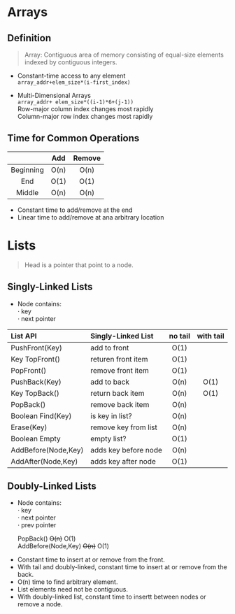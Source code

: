 # Arrays
## Definition
  > Array: Contiguous area of memory consisting of equal-size elements indexed by contiguous integers.

* Constant-time access to any element
<br> `array_addr+elem_size*(i-first_index)`

* Multi-Dimensional Arrays
<br>`array_addr+ elem_size*((i-1)*6+(j-1))`
<br> Row-major column index changes most rapidly
<br> Column-major row index changes most rapidly

## Time for Common Operations
| |Add|Remove|
|:-:|:-:|:-:|
|Beginning|O(n)|O(n)|
|End|O(1)|O(1)|
|Middle|O(n)|O(n)|
* Constant time to add/remove at the end
* Linear time to add/remove at ana arbitrary location

# Lists
> Head is a pointer that point to a node.
## Singly-Linked Lists
* Node contains:    
  · key   
  · next pointer<br/>

|List API|Singly-Linked List|no tail|with tail|
|:-|:-|:-:|:-:|
|PushFront(Key)|add to front|O(1)||
|Key TopFront()|returen front item|O(1)||
|PopFront()|remove front item|O(1)||
|PushBack(Key)|add to back|O(n)|O(1)|
|Key TopBack()|return back item|O(n)|O(1)|
|PopBack()|remove back item|O(n)||
|Boolean Find(Key)|is key in list?|O(n)||
|Erase(Key)|remove key from list|O(n)||
|Boolean Empty|empty list?|O(1)||
|AddBefore(Node,Key)|adds key before node|O(n)||
|AddAfter(Node,Key)|adds key after node|O(1)||

## Doubly-Linked Lists
* Node contains:  
  · key   
  · next pointer  
  · prev pointer<br/>
  
  PopBack() ~~O(n)~~ O(1)<br/>
  AddBefore(Node,Key) ~~O(n)~~ O(1)<br/>
  
+ Constant time to insert at or remove from the front.
+ With tail and doubly-linked, constant time to insert at or remove from the back.
+ O(n) time to find arbitrary element.
+ List elements need not be contiguous.
+ With doubly-linked list, constant time to insertt between nodes or remove a node.
